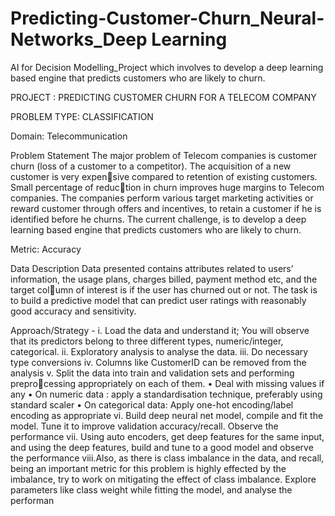 # Predicting-Customer-Churn_Neural-Networks_Deep Learning
AI for Decision Modelling_Project which involves to develop a deep learning based engine that predicts customers who are likely to churn.

PROJECT : PREDICTING CUSTOMER CHURN FOR A TELECOM COMPANY

PROBLEM TYPE: CLASSIFICATION

Domain: Telecommunication

Problem Statement
The major problem of Telecom companies is customer churn (loss of a customer to a competitor). The acquisition of a new customer is very expensive compared to retention of existing customers. Small percentage of reduction in churn improves huge margins to Telecom companies. The companies perform various target marketing activities or reward customer through offers and incentives, to retain a customer if he is identified before he churns. The current challenge, is to develop a deep learning based engine that predicts
customers who are likely to churn.

Metric: Accuracy


Data Description
Data presented contains attributes related to users’ information, the
usage plans, charges billed, payment method etc, and the target column of interest is if the user has churned out or not. The task is to build a predictive model that can predict user ratings with reasonably good accuracy and sensitivity.

 Approach/Strategy -
i. Load the data and understand it; You will observe that its predictors
belong to three different types, numeric/integer, categorical.
ii. Exploratory analysis to analyse the data.
iii. Do necessary type conversions
iv. Columns like CustomerID can be removed from the analysis
v. Split the data into train and validation sets and performing preprocessing appropriately on each of them.
• Deal with missing values if any
• On numeric data : apply a standardisation technique, preferably
using standard scaler
• On categorical data: Apply one-hot encoding/label encoding as
appropriate
vi. Build deep neural net model, compile and fit the model. Tune it to
improve validation accuracy/recall. Observe the performance
vii. Using auto encoders, get deep features for the same input, and using
the deep features, build and tune to a good model and observe the
performance
viii.Also, as there is class imbalance in the data, and recall, being an important metric for this problem is highly effected by the imbalance,
try to work on mitigating the effect of class imbalance. Explore parameters like class weight while fitting the model, and analyse the
performan
